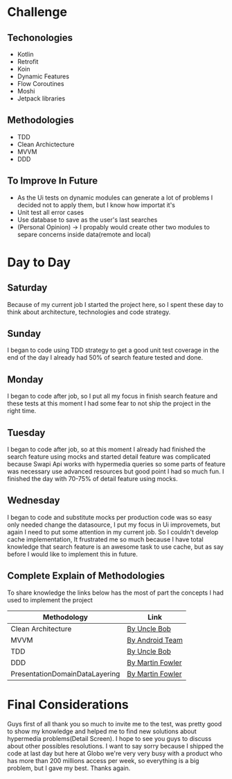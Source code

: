 # Challenge
## Techonologies

- Kotlin
- Retrofit
- Koin
- Dynamic Features
- Flow Coroutines
- Moshi
- Jetpack libraries

## Methodologies

- TDD
- Clean Archictecture
- MVVM
- DDD

## To Improve In Future

- As the Ui tests on dynamic modules can generate a lot of problems I decided not to apply them, but I know how importat it's
- Unit test all error cases
- Use database to save as the user's last searches
- (Personal Opinion) -> I propably would create other two modules to separe concerns inside data(remote and local)

# Day to Day

## Saturday
Because of my current job I started the project here, so I spent these day to think about architecture, technologies and code strategy.

## Sunday
I began to code using TDD strategy to get a good unit test coverage in the end of the day I already had 50% of search feature tested and done.


## Monday
I began to code after job, so I put all my focus in finish search feature and these tests at this moment I had some fear to not ship the project in the right time.

## Tuesday
I began to code after job, so at this moment I already had finished the search feature using mocks and started detail feature was complicated because Swapi Api works with hypermedia queries so some parts of feature was necessary use advanced resources but good point I had so much fun. I finished the day with 70-75% of detail feature using mocks.

## Wednesday
I began to code and substitute mocks per production code was so easy only needed change the datasource, I put my focus in Ui improvemets, but again I need to put some attention in my current job. So I couldn't develop cache implementation, It frustrated me so much because I have total knowledge that search feature is an awesome task to use cache, but as say before I would like to implement this in future.

## Complete Explain of Methodologies

To share knowledge the links below has the most of part the concepts I had used to implement the project

| Methodology | Link |
| ------ | ------ |
| Clean Architecture | [By Uncle Bob][PlDb] |
| MVVM | [By Android Team][PlGh] |
| TDD | [By Uncle Bob][PlGd] |
| DDD | [By Martin Fowler][PlOd] |
| PresentationDomainDataLayering | [By Martin Fowler][PlOe] |

# Final Considerations
Guys first of all thank you so much to invite me to the test, was pretty good to show my knowledge and helped me to find new solutions about hypermedia problems(Detail Screen). I hope to see you guys to discuss about other possibles resolutions. I want to say sorry because I shipped the code at last day but here at Globo we're very very busy with a product who has more than 200 millions access per week, so everything is a big problem, but I gave my best. Thanks again.


   [PlDb]: <https://blog.cleancoder.com/uncle-bob/2012/08/13/the-clean-architecture.html>
   [PlGh]: <https://developer.android.com/jetpack/guide?hl=pt-br>
   [PlGd]: <https://www.youtube.com/watch?v=qkblc5WRn-U>
   [PlOd]: <https://martinfowler.com/bliki/DomainDrivenDesign.html>
   [PlOe]: <https://martinfowler.com/bliki/PresentationDomainDataLayering.html>

